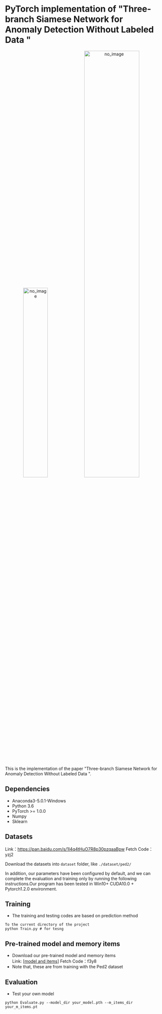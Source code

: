 # PyTorch implementation of "Three-branch Siamese Network for Anomaly Detection Without Labeled Data "

<p align="center"><img src="./MNAD_files/overview.png" alt="no_image" width="40%" height="40%" /><img src="./MNAD_files/teaser.png" alt="no_image" width="60%" height="60%" /></p>
This is the implementation of the paper "Three-branch Siamese Network for Anomaly Detection Without Labeled Data ".



## Dependencies
* Anaconda3-5.0.1-Windows
* Python 3.6
* PyTorch >= 1.0.0
* Numpy
* Sklearn

## Datasets
Link：https://pan.baidu.com/s/1I4q4tHuO7R8p30pzqaaBpw 
Fetch Code：yzj2 

Download the datasets into ``dataset`` folder, like ``./dataset/ped2/``

In addition, our parameters have been configured by default, and we can complete the evaluation and training only by running the following instructions.Our program has been tested in Win10+ CUDA10.0 + Pytorch1.2.0 environment.

## Training
* The training and testing codes are based on prediction method
```Windows PowerShell
To the current directory of the project
python Train.py # for tesng
```


## Pre-trained model and memory items
* Download our pre-trained model and memory items <br>Link: [[model and items](https://pan.baidu.com/s/1YdFmyDAtWuD6_6hjiKXROg)]
Fetch Code：f3y8 
* Note that, these are from training with the Ped2 dataset

## Evaluation
* Test your own model
```Windows PowerShell
python Evaluate.py --model_dir your_model.pth --m_items_dir your_m_items.pt
```


